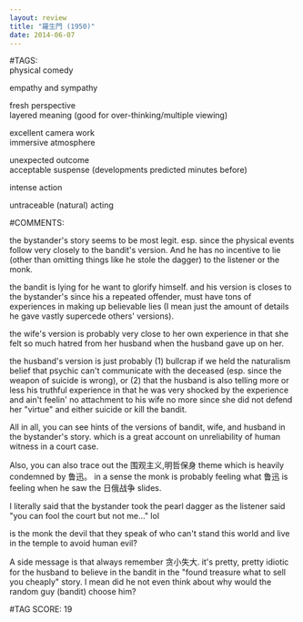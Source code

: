```yaml
---  
layout: review  
title: "羅生門 (1950)"  
date: 2014-06-07  
---  
```

  
#TAGS:  
physical comedy  
  
empathy and sympathy  
  
fresh perspective  
layered meaning (good for over-thinking/multiple viewing)  
  
excellent camera work  
immersive atmosphere  
  
unexpected outcome  
acceptable suspense (developments predicted minutes before)  
  
intense action  
  
untraceable (natural) acting  
  
#COMMENTS:  
  
the bystander's story seems to be most legit. esp. since the physical events follow very closely to the bandit's version. And he has no incentive to lie (other than omitting things like he stole the dagger) to the listener or the monk.  
  
the bandit is lying for he want to glorify himself. and his version is closes to the bystander's since his a repeated offender, must have tons of experiences in making up believable lies (I mean just the amount of details he gave vastly supercede others' versions).  
  
the wife's version is probably very close to her own experience in that she felt so much hatred from her husband when the husband gave up on her.  
  
the husband's version is just probably (1) bullcrap if we held the naturalism belief that psychic can't communicate with the deceased (esp. since the weapon of suicide is wrong), or (2) that the husband is also telling more or less his truthful experience in that he was very shocked by the experience and ain't feelin' no attachment to his wife no more since she did not defend her "virtue" and either suicide or kill the bandit.  
  
All in all, you can see hints of the versions of bandit, wife, and husband in the bystander's story. which is a great account on unreliability of human witness in a court case.  
  
Also, you can also trace out the 围观主义,明哲保身 theme which is heavily condemned by 鲁迅。 in a sense the monk is probably feeling what 鲁迅 is feeling when he saw the 日俄战争 slides.  
  
I literally said that the bystander took the pearl dagger as the listener said "you can fool the court but not me..." lol  
  
is the monk the devil that they speak of who can't stand this world and live in the temple to avoid human evil?  
  
A side message is that always remember 贪小失大. it's pretty, pretty idiotic for the husband to believe in the bandit in the "found treasure what to sell you cheaply" story. I mean did he not even think about why would the random guy (bandit) choose him?  
  
  
  
  
  
#TAG SCORE: 19  
